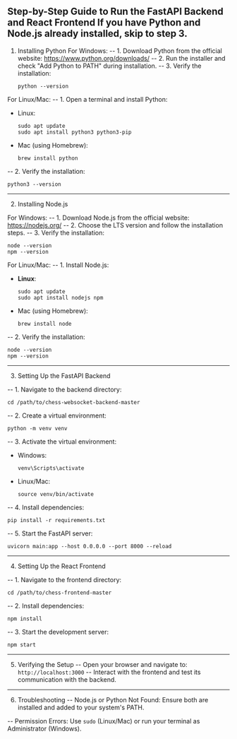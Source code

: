 Step-by-Step Guide to Run the FastAPI Backend and React Frontend
If you have Python and Node.js already installed, skip to step 3.
----------------------------------------------------------------------------------

1. Installing Python
For Windows:
-- 1. Download Python from the official website: https://www.python.org/downloads/
-- 2. Run the installer and check "Add Python to PATH" during installation.
-- 3. Verify the installation:
   ```
   python --version
   ```
For Linux/Mac:
-- 1. Open a terminal and install Python:
   - Linux:
     ```
     sudo apt update
     sudo apt install python3 python3-pip
     ```
   - Mac (using Homebrew):
     ```
     brew install python
     ```
-- 2. Verify the installation:
   ```
   python3 --version
   ```

----------------------------------------------------------------------------------


2. Installing Node.js

For Windows:
-- 1. Download Node.js from the official website: https://nodejs.org/
-- 2. Choose the LTS version and follow the installation steps.
-- 3. Verify the installation:
   ```
   node --version
   npm --version
   ```

For Linux/Mac:
-- 1. Install Node.js:
   - **Linux**:
     ```
     sudo apt update
     sudo apt install nodejs npm
     ```
   - Mac (using Homebrew):
     ```
     brew install node
     ```
-- 2. Verify the installation:
   ```
   node --version
   npm --version
   ```

----------------------------------------------------------------------------------

3. Setting Up the FastAPI Backend

-- 1. Navigate to the backend directory:
   ```
   cd /path/to/chess-websocket-backend-master
   ```

-- 2. Create a virtual environment:
   ```
   python -m venv venv
   ```

-- 3. Activate the virtual environment:
   - Windows:
     ```
     venv\Scripts\activate
     ```
   - Linux/Mac:
     ```
     source venv/bin/activate
     ```

-- 4. Install dependencies:
   ```
   pip install -r requirements.txt
   ```

-- 5. Start the FastAPI server:
   ```
   uvicorn main:app --host 0.0.0.0 --port 8000 --reload
   ```

----------------------------------------------------------------------------------

4. Setting Up the React Frontend

-- 1. Navigate to the frontend directory:
   ```
   cd /path/to/chess-frontend-master
   ```

-- 2. Install dependencies:
   ```
   npm install
   ```

-- 3. Start the development server:
   ```
   npm start
   ```

----------------------------------------------------------------------------------

5. Verifying the Setup
-- Open your browser and navigate to:
   `http://localhost:3000`
-- Interact with the frontend and test its communication with the backend.

----------------------------------------------------------------------------------

6. Troubleshooting
-- Node.js or Python Not Found:
   Ensure both are installed and added to your system's PATH.

-- Permission Errors:
   Use `sudo` (Linux/Mac) or run your terminal as Administrator (Windows).
